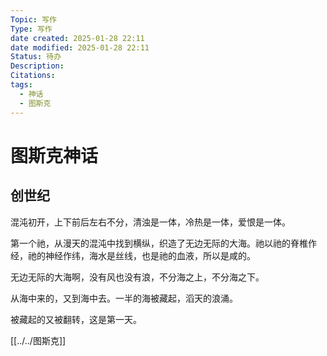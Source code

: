 ```yaml
---
Topic: 写作
Type: 写作
date created: 2025-01-28 22:11
date modified: 2025-01-28 22:11
Status: 待办
Description: 
Citations: 
tags:
  - 神话
  - 图斯克
---
```

# 图斯克神话

## 创世纪

混沌初开，上下前后左右不分，清浊是一体，冷热是一体，爱恨是一体。

第一个祂，从漫天的混沌中找到横纵，织造了无边无际的大海。祂以祂的脊椎作经，祂的神经作纬，海水是丝线，也是祂的血液，所以是咸的。

无边无际的大海啊，没有风也没有浪，不分海之上，不分海之下。

从海中来的，又到海中去。一半的海被藏起，滔天的浪涌。

被藏起的又被翻转，这是第一天。

[[../../图斯克]]